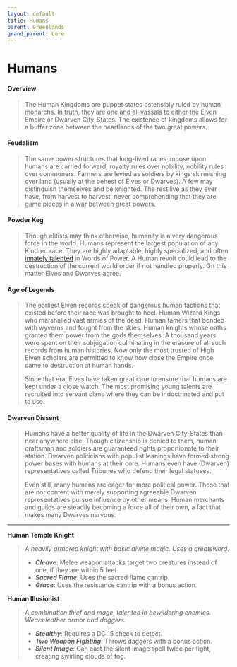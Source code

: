 ```yaml
---
layout: default
title: Humans
parent: Greenlands
grand_parent: Lore
---
```


# Humans

#### Overview

> The Human Kingdoms are puppet states ostensibly ruled by human monarchs. In truth, they are one and all vassals to either the Elven Empire or Dwarven City-States. The existence of kingdoms allows for a buffer zone between the heartlands of the two great powers.

#### Feudalism

> The same power structures that long-lived races impose upon humans are carried forward; royalty rules over nobility, nobility rules over commoners. Farmers are levied as soldiers by kings skirmishing over land (usually at the behest of Elves or Dwarves). A few may distinguish themselves and be knighted. The rest live as they ever have, from harvest to harvest, never comprehending that they are game pieces in a war between great powers.

#### Powder Keg

> Though elitists may think otherwise, humanity is a very dangerous force in the world. Humans represent the largest population of any Kindred race. They are highly adaptable, highly specialized, and often [innately talented](../../more/secret_languages) in Words of Power. A Human revolt could lead to the destruction of the current world order if not handled properly. On this matter Elves and Dwarves agree. 

#### Age of Legends

> The earliest Elven records speak of dangerous human factions that existed before their race was brought to heel. Human Wizard Kings who marshalled vast armies of the dead. Human tamers that bonded with wyverns and fought from the skies. Human knights whose oaths granted them power from the gods themselves. A thousand years were spent on their subjugation culminating in the erasure of all such records from human histories. Now only the most trusted of High Elven scholars are permitted to know how close the Empire once came to destruction at human hands.
> 
> Since that era, Elves have taken great care to ensure that humans are kept under a close watch. The most promising young talents are recruited into servant clans where they can be indoctrinated and put to use. 

#### Dwarven Dissent

> Humans have a better quality of life in the Dwarven City-States than near anywhere else. Though citizenship is denied to them, human craftsman and soldiers are guaranteed rights proportionate to their station. Dwarven politicians with populist leanings have formed strong power bases with humans at their core. Humans even have (Dwarven) representatives called Tribunes who defend their legal statuses.
> 
> Even still, many humans are eager for more political power. Those that are not content with merely supporting agreeable Dwarven representatives pursue influence by other means. Human merchants and guilds are steadily becoming a force all of their own, a fact that makes many Dwarves nervous.

---

**Human Temple Knight**

> _A heavily armored knight with basic divine magic. Uses a greatsword._
>
> * ***Cleave***: Melee weapon attacks target two creatures instead of one, if they are within 5 feet.
> * ***Sacred Flame***: Uses the sacred flame cantrip.
> * ***Grace***: Uses the resistance cantrip with a bonus action. 

**Human Illusionist**

> _A combination thief and mage, talented in bewildering enemies. Wears leather armor and daggers._
>
> * ***Stealthy***: Requires a DC 15 check to detect.
> * ***Two Weapon Fighting***: Throws daggers with a bonus action.
> * ***Silent Image***: Can cast the silent image spell twice per fight, creating swirling clouds of fog.
